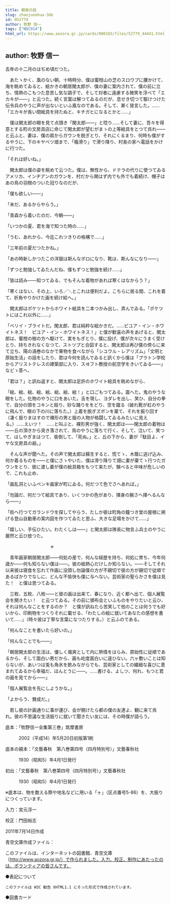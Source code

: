 ```yaml
---
title: 朝居の話
slug: zhaojunohua-3de
id: 052779
author: 牧野 信一
tags: ["NDC914"]
html_url: https://www.aozora.gr.jp/cards/000183/files/52779_44441.html
---
```


## author: 牧野 信一

去年の十二月のはぢめ頃だつた。

　あたゝかく、風のない朝、十時時分、僕は蜜柑山の芝のスロウプに腰かけて、海を眺めてゐると、絵かきの朝居閑太郎が、僕の妻に案内されて、僕の前に立ち、情熱のこもつた息苦し気な調子で、そして対者に遠慮する微笑を浮べて「エカキが――」と云つた。続く言葉は解つてゐるのだが、息せき切つて駆けつけた伝令兵のやうに声が出ないといふ風なのである。そして、漸く発言した。……「エカキが長い間絵具を持たぬと、キチガヒになるとかと……」

　僕は閑太郎の眼を見て点頭き「閑太郎――」と唸り……そして妻に、吾々を得意とする町の文房具店に命じて閑太郎が望むがまゝの上等絵具をとつて呉れ――と云ふと、妻は、僕の肩からガウンを脱ぎとり、それにくるまり、何時も僕がするやうに、下のキヤベツ畑まで、「橇滑り」で滑り降り、村長の家へ電話をかけに行つた。

「それは好いね。」

　閑太郎は僕の姿を眺めて云つた。僕は、無性から、ドテラの代りに使つてゐるアメリカ、インヂアンのガウンを、村だから関はず内でも外でも着続け、帽子はあの鳥の羽根のついた冠りなのだが、

「僕も欲しい――」

「未だ、あるからやらう。」

「青森から着いたのだ、今朝――」

「いつかの夏、君を海で知つた時の……」

「うむ、あれから、今迄これツきりの格構で……」

「三年前の夏だつたかね。」

「あの時新しかつたこの洋服は斯んなボロになり、靴は、斯んなになり――」

「ずつと勉強してゐたんだね、僕もずつと勉強を続け……」

「皆は読み――知つてゐる、でもそんな着物があれば寒くはなからう？」

「寒くはない、その上、いろ／＼とこれは便利だよ。こちらに居る間、これを着て、折角やりかけた画を続け給へ。」

　閑太郎はポケツトからホワイト絵具を二本つかみ出し、弄んでゐる。「ポケツトにはこれ以外に……」

「ベリイ・ブライトだ。閑太郎、君は純粋な絵かきだ。……ピユア・イン・ホワイトネス！　ピユア・イン・ホワイトネス！」と僕が歓喜の声をあげると、閑太郎は、蜜柑の樹の方へ駆けて、実をもぎとり、僕に投げ、僕が次々にうまく受けとり、持ちきれなくなつて、ストツプと合図すると、閑太郎は再び僕の傍らに来て立ち、陽の渦巻のなかで果物を食べながら「シユウル・レアリズム」「文明と原始生活」の話をしたり、君は今何を読んでゐると訊くから僕は「プラトン学校からアリストテレスの建築部に入り、スヰフト教授の航空学をきいてゐる――」などゝ答へ、

「君は？」と訊ね返すと、閑太郎は足許のホワイト絵具を眺めながら、

「絵、絵、絵、絵、絵、絵、絵、絵！」と口ごもつてゐる。震へた。鬼のやうな眼をした。化物のやうに口をあいた。舌を現し、ヨダレを出し、笑ひ、自分の拳で、自分の頭をコキンと殴り、妙な踊りををどり、空を蹴る（破れ靴が虹のやうに飛んで、眼の下の川に落ちた。）上着を脱ぎズボンを棄て、それを振り回す（凄く振りまはすので裸形の男と服の人物が格闘してゐるみたいに見える。）……えいツ！　……と叫ぶと、裸形男が強く、閑太郎は――閑太郎の着物は――丘の頂きから突き落されて、鳥のやうに落ちて行く、そして、泣いて、笑つて、はしやぎまはつて、昏倒して、「死ぬ。」と、丘の下から、妻が「駄目よ、イヤな文房具の爺。」

　そんな声が聞へた。その声で閑太郎は蘇生すると、慌てゝ、木蔭に逃げ込み、何か着るものを――と僕にさゝやいた、僕は滑り降りて畑に妻が棄てゝ行つたガウンをとり、彼に渡し妻が僕の絵具箱をもつて来たが、験べると中味が危しいので、これも止め、

「画乱洞といふペンキ画家が町にゐる。何だつて色でさへあれば。」

「勿論だ、何だつて絵具であり、いくつかの色があり、揮身の腕さへ揮へるんなら――」

「街へ行つてガランドウを探してやらう、たしか彼は町角の鐘つき堂の屋根に掲げる登山自動車の案内図を作つてゐたと思ふ、大きな足場をかけて……」

「嬉しい、手伝ひたい。わたくしは――」と閑太郎は隊長に物言ふ兵士のやうに厳然と云ひ放つた。



　　　　　　　　　　＊



　青年画家朝居閑太郎――何処の産で、何んな経歴を持ち、何処に育ち、今年何歳か――何も知らない僕は――。彼の絵熱心だけしか知らない。――そしてそれ以来彼は寝食を忘れて作画に没頭し勿論僕の方が不親切で彼の方が親切で従順であるばかりでなしに、どんな不愉快も僕に与へない。芸術家の聖らかさを僕は見た！　と僕は思つてゐる。

　三枚、五枚、八枚――と彼の画は出来て、春になり、近く都へ出て、個人展覧会を開きたい！　と云つてゐる。その前に頒布会といふものをやりたいと云ひ、それは何んなことをするのか？　と僕が訊ねたら苦笑して他のことは何うでも好いから、印刷物をつくりそれに載せる、「わたしの絵に就いてあなたの感想を書いて……」（時々彼は丁寧な言葉になつたりする。）と云ふのである。

「何んなことを書いたら好いの。」

「何んなことでも――」

「朝居閑太郎の生活は、優しく颯爽として内に熱情をはらみ、原始性に従順であるから、そして面白い男だから、画も屹度面白いに違ひない。六ヶ敷いことは知らないが、あいつは兎も角氷を飲みながらでも、芸術家としての繊細な喜びに恵まれてゐるから幸福だ、ほんとうに――。……書ける、よしツ、何れ、もつと君の画を見てから――」

「個人展覧会を先にしようかな。」

「よからう、賛成だ。」

　若し彼の計画通りに事が運び、会が開けたら都の僕の友達よ、観に来て呉れ。彼の不思議な生活振りに就いて聞きたい友には、その時僕が語らう。













底本：「牧野信一全集第三巻」筑摩書房

　　　2002（平成14）年5月20日初版第1刷

底本の親本：「文藝春秋　第八巻第四号（四月特別号）」文藝春秋社

　　　1930（昭和5）年4月1日発行

初出：「文藝春秋　第八巻第四号（四月特別号）」文藝春秋社

　　　1930（昭和5）年4月1日発行

※底本は、物を数える際や地名などに用いる「ヶ」（区点番号5-86）を、大振りにつくっています。

入力：宮元淳一

校正：門田裕志

2011年7月14日作成

青空文庫作成ファイル：

このファイルは、インターネットの図書館、青空文庫（http://www.aozora.gr.jp/）で作られました。入力、校正、制作にあたったのは、ボランティアの皆さんです。











●表記について


	このファイルは W3C 勧告 XHTML1.1 にそった形式で作成されています。







●図書カード